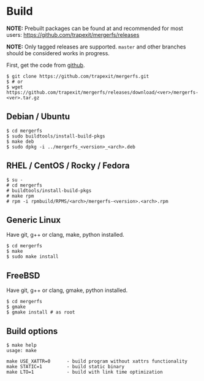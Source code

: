 # Build

**NOTE:** Prebuilt packages can be found at and recommended for most
users: https://github.com/trapexit/mergerfs/releases

**NOTE:** Only tagged releases are supported. `master` and other
branches should be considered works in progress.

First, get the code from [github](https://github.com/trapexit/mergerfs).

```
$ git clone https://github.com/trapexit/mergerfs.git
$ # or
$ wget https://github.com/trapexit/mergerfs/releases/download/<ver>/mergerfs-<ver>.tar.gz
```

## Debian / Ubuntu

```
$ cd mergerfs
$ sudo buildtools/install-build-pkgs
$ make deb
$ sudo dpkg -i ../mergerfs_<version>_<arch>.deb
```

## RHEL / CentOS / Rocky / Fedora

```
$ su -
# cd mergerfs
# buildtools/install-build-pkgs
# make rpm
# rpm -i rpmbuild/RPMS/<arch>/mergerfs-<version>.<arch>.rpm
```

## Generic Linux

Have git, g++ or clang, make, python installed.


```
$ cd mergerfs
$ make
$ sudo make install
```

## FreeBSD

Have git, g++ or clang, gmake, python installed.

```
$ cd mergerfs
$ gmake
$ gmake install # as root
```


## Build options

```
$ make help
usage: make

make USE_XATTR=0      - build program without xattrs functionality
make STATIC=1         - build static binary
make LTO=1            - build with link time optimization
```
